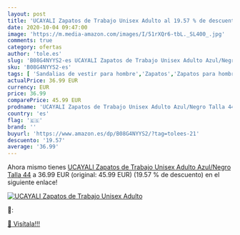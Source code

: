 ```yaml
---
layout: post
title: 'UCAYALI Zapatos de Trabajo Unisex Adulto al 19.57 % de descuento'
date: 2020-10-04 09:47:00
image: 'https://m.media-amazon.com/images/I/51rXQr6-tbL._SL400_.jpg'
comments: true
category: ofertas
author: 'tole.es'
slug: 'B08G4NYYS2-es UCAYALI Zapatos de Trabajo Unisex Adulto Azul/Negro Talla 44'
sku: 'B08G4NYYS2-es'
tags: [ 'Sandalias de vestir para hombre','Zapatos','Zapatos para hombre','Zapatos y complementos','zapatos', ]
actualPrice: 36.99 EUR
currency: EUR
price: 36.99
comparePrice: 45.99 EUR
prodname: 'UCAYALI Zapatos de Trabajo Unisex Adulto Azul/Negro Talla 44'
country: 'es'
flag: '🇪🇸'
brand: ''
buyurl: 'https://www.amazon.es/dp/B08G4NYYS2/?tag=tolees-21'
descuento: '19.57'
average: '36.99'
---
```


Ahora mismo tienes [UCAYALI Zapatos de Trabajo Unisex Adulto Azul/Negro Talla 44](https://www.amazon.es/dp/B08G4NYYS2/?tag=tolees-21) a 36.99 EUR (original: 45.99 EUR) (19.57 %  de descuento) en el siguiente enlace!

[![UCAYALI Zapatos de Trabajo Unisex Adulto](https://m.media-amazon.com/images/I/51rXQr6-tbL._SL400_.jpg)](https://www.amazon.es/dp/B08G4NYYS2/?tag=tolees-21)

🔎:


[🛒 Visítala!!!](https://www.amazon.es/dp/B08G4NYYS2/?tag=tolees-21)
